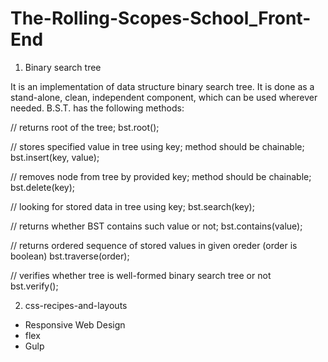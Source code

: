 # The-Rolling-Scopes-School_Front-End

1) Binary search tree

It is an implementation of data structure binary search tree. It is done as a stand-alone, clean, independent component,
which can be used wherever needed. B.S.T. has the following methods:

// returns root of the tree;
bst.root(); 

// stores specified value in tree using key; method should be chainable;
bst.insert(key, value); 

// removes node from tree by provided key; method should be chainable;
bst.delete(key); 

// looking for stored data in tree using key;
bst.search(key);

// returns whether BST contains such value or not;
bst.contains(value);

// returns ordered sequence of stored values in given oreder (order is boolean)
bst.traverse(order); 

// verifies whether tree is well-formed binary search tree or not  
bst.verify(); 

2) css-recipes-and-layouts

 - Responsive Web Design
 - flex
 - Gulp
